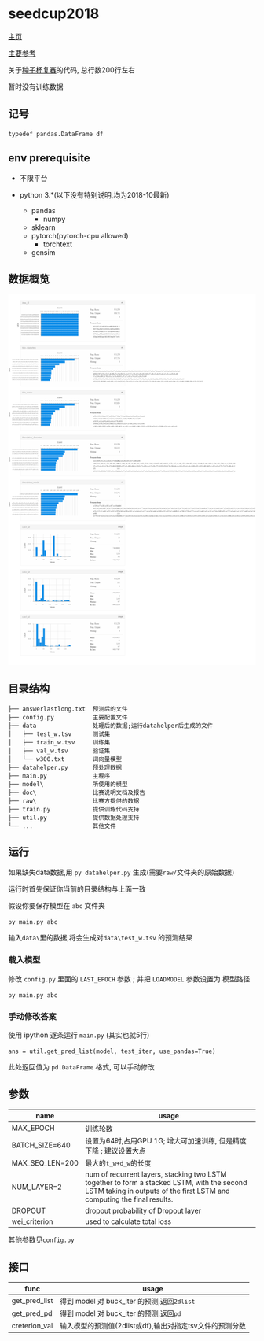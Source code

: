 # seedcup2018

[主页](https://uniqueai.me/seedcup2018/)

[主要参考](https://github.com/wabyking/TextClassificationBenchmark)

关于[种子杯复赛](http://rank.dian.org.cn/static/index.html)的代码, 总行数200行左右

暂时没有训练数据

## 记号

`typedef pandas.DataFrame df`

## env prerequisite

+ 不限平台
+ python 3.*(以下没有特别说明,均为2018-10最新)

  + pandas
    + numpy
  + sklearn
  + pytorch(pytorch-cpu allowed)
    + torchtext
  + gensim

## 数据概览

![data.png](visualization.png)

## 目录结构

    ├── answerlastlong.txt  预测后的文件
    ├── config.py           主要配置文件
    ├── data                处理后的数据;运行datahelper后生成的文件
    │   ├── test_w.tsv      测试集
    │   ├── train_w.tsv     训练集
    │   ├── val_w.tsv       验证集
    │   └── w300.txt        词向量模型
    ├── datahelper.py       预处理数据
    ├── main.py             主程序
    ├── model\              所使用的模型
    ├── doc\                比赛说明文档及报告
    ├── raw\                比赛方提供的数据
    ├── train.py            提供训练代码支持
    ├── util.py             提供数据处理支持
    └── ...                 其他文件

## 运行

如果缺失data数据,用 `py datahelper.py` 生成(需要`raw/`文件夹的原始数据)

运行时首先保证你当前的目录结构与上面一致

假设你要保存模型在 `abc` 文件夹

`py main.py abc`

输入`data\`里的数据,将会生成对`data\test_w.tsv` 的预测结果

### 载入模型

修改 `config.py` 里面的 `LAST_EPOCH` 参数 ; 并把 `LOADMODEL` 参数设置为 模型路径

 `py main.py abc`

### 手动修改答案

使用 ipython 逐条运行 `main.py` (其实也就5行)

`ans = util.get_pred_list(model, test_iter, use_pandas=True)`

此处返回值为 `pd.DataFrame` 格式, 可以手动修改

## 参数

name | usage
--|--
MAX_EPOCH | 训练轮数
BATCH_SIZE=640  | 设置为64时,占用GPU 1G; 增大可加速训练, 但是精度下降 ; 建议设置大点
MAX_SEQ_LEN=200 | 最大的`t_w+d_w`的长度
NUM_LAYER=2 | num of recurrent layers, stacking two LSTM together to form a stacked LSTM, with the second LSTM taking in outputs of the first LSTM and computing the final results.
DROPOUT | dropout probability of Dropout layer
wei_criterion | used to calculate total loss

其他参数见`config.py`

## 接口

func    |usage
--|--
get_pred_list | 得到 model 对 buck_iter 的预测,返回`2dlist`
get_pred_pd   | 得到 model 对 buck_iter 的预测,返回`pd`
creterion_val | 输入模型的预测值(2dlist或df),输出对指定tsv文件的预测分数